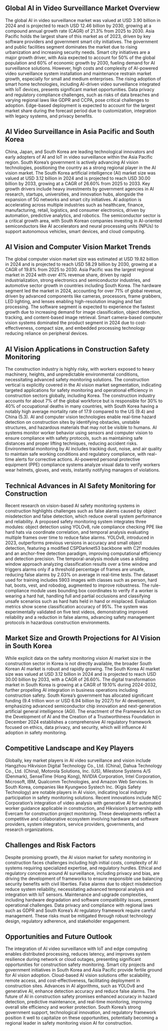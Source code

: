 ## Global AI in Video Surveillance Market Overview
The global AI in video surveillance market was valued at USD 3.90 billion in 2024 and is projected to reach USD 12.46 billion by 2030, growing at a compound annual growth rate (CAGR) of 21.3% from 2025 to 2030. Asia Pacific holds the largest share of this market as of 2023, driven by key software providers and government smart city initiatives. The government and public facilities segment dominates the market due to rising urbanization and increasing security needs. Smart city initiatives are a major growth driver, with Asia expected to account for 50% of the global population and 60% of economic growth by 2030, fueling demand for AI surveillance solutions. However, high costs and complexity of AI-powered video surveillance system installation and maintenance restrain market growth, especially for small and medium enterprises. The rising adoption of smart home technologies, including AI-driven video surveillance integrated with IoT devices, presents significant market opportunities. Data privacy and regulatory compliance challenges, such as risks of data breaches and varying regional laws like GDPR and CCPA, pose critical challenges to adoption. Edge-based deployment is expected to account for the largest market share during the forecast period due to customization, integration with legacy systems, and privacy benefits.

## AI Video Surveillance in Asia Pacific and South Korea
China, Japan, and South Korea are leading technological innovators and early adopters of AI and IoT in video surveillance within the Asia Pacific region. South Korea’s government is actively advancing AI vision technologies, positioning the country as a strong regional player in the AI vision market. The South Korea artificial intelligence (AI) market size was valued at USD 3.12 billion in 2024 and is projected to reach USD 30.00 billion by 2033, growing at a CAGR of 26.60% from 2025 to 2033. Key growth drivers include heavy investments by government agencies in AI research, startups, universities, and innovation hubs, alongside the expansion of 5G networks and smart city initiatives. AI adoption is accelerating across multiple industries such as healthcare, finance, manufacturing, retail, logistics, and consumer electronics, driven by automation, predictive analytics, and robotics. The semiconductor sector is a critical growth area, with South Korean companies investing in AI-oriented semiconductors like AI accelerators and neural processing units (NPUs) to support autonomous vehicles, smart devices, and cloud computing.

## AI Vision and Computer Vision Market Trends
The global computer vision market size was estimated at USD 19.82 billion in 2024 and is projected to reach USD 58.29 billion by 2030, growing at a CAGR of 19.8% from 2025 to 2030. Asia Pacific was the largest regional market in 2024 with over 41% revenue share, driven by rapid industrialization, strong electronics and semiconductor industries, and automotive sector growth in countries including South Korea. The hardware segment led the market in 2024, accounting for over 71% of global revenue, driven by advanced components like cameras, processors, frame grabbers, LED lighting, and lenses enabling high-resolution imaging and fast processing. The software segment is expected to experience the fastest growth due to increasing demand for image classification, object detection, tracking, and content-based image retrieval. Smart camera-based computer vision systems dominated the product segment in 2024 due to cost-effectiveness, compact size, and embedded processing technology reducing reliance on peripheral devices.

## AI Vision Applications in Construction Safety Monitoring
The construction industry is highly risky, with workers exposed to heavy machinery, heights, and unpredictable environmental conditions, necessitating advanced safety monitoring solutions. The construction vertical is explicitly covered in the AI vision market segmentation, indicating targeted applications for safety monitoring and operational efficiency in construction sectors globally, including Korea. The construction industry accounts for about 7% of the global workforce but is responsible for 30% to 40% of occupational deaths in many countries, with South Korea having a notably high average mortality rate of 17.9 compared to the US (9.4) and China (5.3). AI and computer vision technologies enable real-time hazard detection on construction sites by identifying obstacles, unstable structures, and hazardous materials that may not be visible to humans. AI systems monitor worker behavior using sensors and computer vision to ensure compliance with safety protocols, such as maintaining safe distances and proper lifting techniques, reducing accident risks. Environmental monitoring by AI includes tracking dust, noise, and air quality to maintain safe working conditions and regulatory compliance, with real-time alerts for corrective actions. AI-powered personal protective equipment (PPE) compliance systems analyze visual data to verify workers wear helmets, gloves, and vests, instantly notifying managers of violations.

## Technical Advances in AI Safety Monitoring for Construction
Recent research on vision-based AI safety monitoring systems in construction highlights challenges such as false alarms caused by object misdetection and false detection, which reduce overall system performance and reliability. A proposed safety monitoring system integrates three modules: object detection using YOLOv8, rule compliance checking PPE like hard hats via coordinate correlation, and temporal analysis evaluating multiple frames over time to reduce false alarms. YOLOv8, introduced in 2023, outperforms previous versions in accuracy and small object detection, featuring a modified CSPDarknet53 backbone with C2f modules and an anchor-free detection paradigm, improving computational efficiency and detection precision. The temporal-analysis module uses a sliding window approach analyzing classification results over a time window and triggers alarms only if a threshold percentage of frames are unsafe, reducing false alarms by 2.03% on average in real-time tests. The dataset used for training includes 5903 images with classes such as person, hard hat, boots, vest, and robodog, augmented to improve robustness. The rule-compliance module uses bounding box coordinates to verify if a worker is wearing a hard hat, handling full and partial occlusions and classifying unsafe scenarios such as hard hats held in hand or misplaced. Evaluation metrics show scene classification accuracy of 95%. The system was experimentally validated on five test videos, demonstrating improved reliability and a reduction in false alarms, advancing safety management protocols in hazardous construction environments.

## Market Size and Growth Projections for AI Vision in South Korea
While explicit data on the safety monitoring vision AI market size in the construction sector in Korea is not directly available, the broader South Korean AI market is robust and rapidly growing. The South Korea AI market size was valued at USD 3.12 billion in 2024 and is projected to reach USD 30.00 billion by 2033, with a CAGR of 26.60%. The digital transformation market in South Korea is growing at a CAGR of 19.10% during 2024-2032, further propelling AI integration in business operations including construction safety. South Korea’s government has allocated significant funding (9.4 trillion won or USD 6.94 billion by 2027) for AI development, emphasizing advanced semiconductor chip innovation and next-generation artificial general intelligence (AGI). The enactment of the Framework Act on the Development of AI and the Creation of a Trustworthiness Foundation in December 2024 establishes a comprehensive AI regulatory framework focused on ethics, data privacy, and security, which will influence AI adoption in safety monitoring.

## Competitive Landscape and Key Players
Globally, key market players in AI video surveillance and vision include Hangzhou Hikvision Digital Technology Co., Ltd. (China), Dahua Technology Co., Ltd. (China), Motorola Solutions, Inc. (US), Milestone Systems A/S (Denmark), SenseTime (Hong Kong), NVIDIA Corporation, Intel Corporation, Microsoft, IBM, Qualcomm Technologies, and Amazon Web Services. In South Korea, companies like Kyungwoo Systech Inc. (Kigis Safety Technology) are notable players in AI vision, indicating local industry participation in safety monitoring solutions. Recent innovations include NEC Corporation’s integration of video analysis with generative AI for automated worker guidance applicable in construction, and Hikvision’s partnership with Evercam for construction project monitoring. These developments reflect a competitive and collaborative ecosystem involving hardware and software providers, system integrators, service providers, governments, and research organizations.

## Challenges and Risk Factors
Despite promising growth, the AI vision market for safety monitoring in construction faces challenges including high initial costs, complexity of AI systems requiring specialized expertise, and regulatory hurdles. Ethical and regulatory concerns around AI surveillance, including privacy and bias, are driving the development of frameworks to ensure responsible use balancing security benefits with civil liberties. False alarms due to object misdetection reduce system reliability, necessitating advanced temporal analysis and integration with IoT sensors. Maintenance and upgrade complexities, including hardware degradation and software compatibility issues, present operational challenges. Data privacy and compliance with regional laws such as GDPR and South Korea’s AI regulatory framework require careful management. These risks must be mitigated through robust technology design, regulatory adherence, and stakeholder engagement.

## Opportunities and Future Outlook
The integration of AI video surveillance with IoT and edge computing enables distributed processing, reduces latency, and improves system resilience during network or cloud outages, presenting significant opportunities for construction safety monitoring. Smart city projects and government initiatives in South Korea and Asia Pacific provide fertile ground for AI vision adoption. Cloud-based AI vision solutions offer scalability, remote access, and cost-effectiveness, facilitating deployment in construction sites. Advances in AI algorithms, such as YOLOv8 and generative AI, enhance detection accuracy and reduce false alarms. The future of AI in construction safety promises enhanced accuracy in hazard detection, predictive maintenance, and real-time monitoring, improving overall site efficiency and worker protection. South Korea’s strong government support, technological innovation, and regulatory framework position it well to capitalize on these opportunities, potentially becoming a regional leader in safety monitoring vision AI for construction.